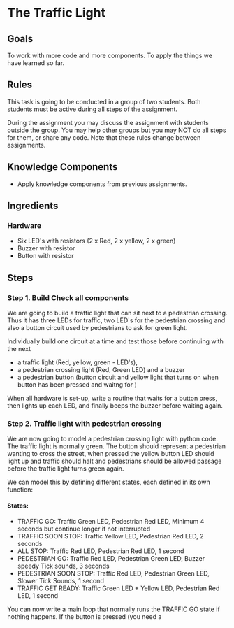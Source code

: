 # The Traffic Light

## Goals
To work with more code and more components. To apply the things we have learned so far.

## Rules

This task is going to be conducted in a group of two students. Both students must be active during all steps of the assignment.

During the assignment you may discuss the assignment with students outside the group. 
You may help other groups but you may NOT do all steps for them, or share any code. Note that these rules change between assignments.

## Knowledge Components
 * Apply knowledge components from previous assignments. 

## Ingredients

### Hardware
 * Six LED's with resistors (2 x Red, 2 x yellow, 2 x green)
 * Buzzer with resistor
 * Button with resistor
 
 
## Steps


### Step 1. Build Check all components

We are going to build a traffic light that can sit next to a pedestrian crossing. Thus it has three LEDs for traffic, two LED's for the pedestrian crossing and also a button circuit used by pedestrians to ask for green light. 

Individually build one circuit at a time and test those before continuing with the next
* a traffic light (Red, yellow, green - LED's), 
* a pedestrian crossing light (Red, Green LED) and a buzzer
* a pedestrian button (button circuit and yellow light that turns on when button has been pressed and waitng for )

When all hardware is set-up, write a routine that waits for a button press, then lights up each LED, and finally beeps the buzzer before waiting again.

### Step 2. Traffic light with pedestrian crossing

We are now going to model a pedestrian crossing light with python code. The traffic light is normally green.
The button should represent a pedestrian wanting to cross the street, when pressed the yellow button LED should light up and traffic should halt and pedestrians should be allowed passage before the traffic light turns green again.

We can model this by defining different states, each defined in its own function:

#### States:
 * TRAFFIC GO: Traffic Green LED, Pedestrian Red LED, Minimum 4 seconds but continue longer if not interrupted
 * TRAFFIC SOON STOP: Traffic Yellow LED, Pedestrian Red LED, 2 seconds
 * ALL STOP: Traffic Red LED, Pedestrian Red LED, 1 second
 * PEDESTRIAN GO: Traffic Red LED, Pedestrian Green LED, Buzzer speedy Tick sounds, 3 seconds
 * PEDESTRIAN SOON STOP: Traffic Red LED, Pedestrian Green LED, Slower Tick Sounds, 1 second
 * TRAFFIC GET READY: Traffic Green LED + Yellow LED, Pedestrian Red LED, 1 second
  
You can now write a main loop that normally runs the TRAFFIC GO state if nothing happens. If the button is pressed (you need a 
 
 
 

